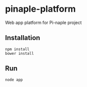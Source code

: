 pinaple-platform
================

Web app platform for Pi-naple project

## Installation

```
npm install
bower install
```

## Run

```
node app
```
